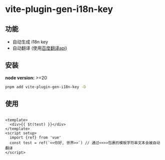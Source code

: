 # vite-plugin-gen-i18n-key



## 功能

- 自动生成 i18n key
- 自动翻译 (使用[百度翻译api](https://fanyi-api.baidu.com/?fr=pcHeader))

## 安装

**node version:** >=20

```bash
pnpm add vite-plugin-gen-i18n-key -D
```


## 使用

```vue

<template>
  <div>{{ $t(test) }}</div>
</template>
<script setup>
  import {ref} from 'vue'
  const test = ref(`<<你好, 世界>>`) // 通过<<>>包裹的模板字符串文本会被自动翻译
</script>

```














